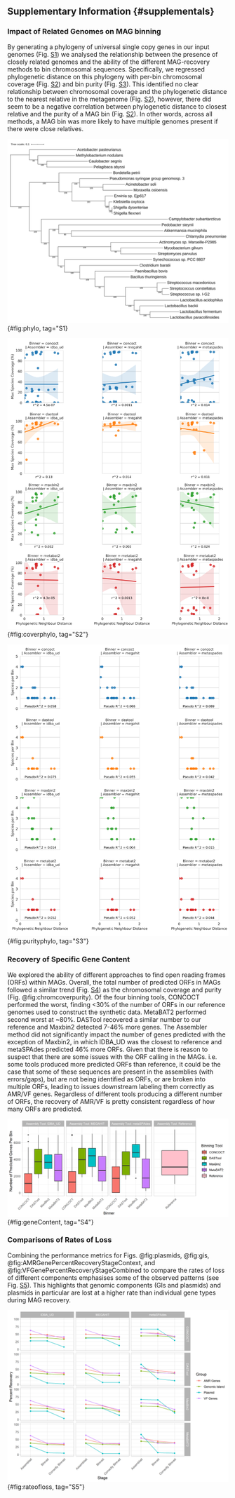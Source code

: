 

## Supplementary Information {#supplementals}

### Impact of Related Genomes on MAG binning

By generating a phylogeny of universal single copy genes in our input genomes (Fig. [S1](#fig:phylo)) we analysed the relationship between the presence of closely related genomes and the ability of the different MAG-recovery methods to bin chromosomal sequences.
Specifically, we regressed phylogenetic distance on this phylogeny with per-bin chromosomal coverage (Fig. [S2](#fig:coverphylo)) and bin purity (Fig. [S3](#fig:purityphylo)).
This identified no clear relationship between chromosomal coverage and the phylogenetic distance to the nearest relative in the metagenome (Fig. [S2](#fig:coverphylo)), however, there did seem to be a negative correlation between phylogenetic distance to closest relative and the purity of a MAG bin (Fig. [S2](#fig:purityphylo)).
In other words, across all methods, a MAG bin was more likely to have multiple genomes present if there were close relatives.

![Unrooted universal single-copy gene concatenation maximum-likelihood (IQ-TREE) phylogeny. Percentage of ultrafast-bootstraps (n=1000) supporting each bifurcation are annotated on each node. Phylogeny was visualised using iToL.](images/S1_busco_phylogeny.png){#fig:phylo, tag="S1}

![Relationship between phylogenetic distance to closest neighbour input genome on genomic coverage in MAG majority comprised of that taxa. Each dot represents the genomic coverage of a particular taxa and the branch distance on an 86-protein concatenated phylogeny between that taxa and its nearest neighbour. Rows indicate the binning software and columns the metagenomic assembler. Regression line is a simple linear model fitted in seaborn. ](images/S2_best_coverage_phylo_dist.png){#fig:coverphylo, tag="S2"}

![Relationship between phylogenetic distance to closest neighbour input genome on bin purity.  Each dot shows the number of other input genomes detectable in a given MAG bin in relation to the branch distance on an 86-protein concatenated phylogeny between the majority taxa in that bin and its nearest neighbour.](images/S3_purity_phylo_dist.png){#fig:purityphylo, tag="S3"}

### Recovery of Specific Gene Content

We explored the ability of different approaches to find open reading frames (ORFs) within MAGs.
Overall, the total number of predicted ORFs in MAGs followed a similar trend (Fig. [S4](#fig:geneContent)) as the chromosomal coverage and purity (Fig. @fig:chromcoverpurity).
Of the four binning tools, CONCOCT performed the worst, finding <30% of the number of ORFs in our reference genomes used to construct the synthetic data.
MetaBAT2 performed second worst at ~80%.
DASTool recovered a similar number to our reference and Maxbin2 detected 7-46% more genes.
The Assembler method did not significantly impact the number of genes predicted with the exception of Maxbin2, in which IDBA\_UD was the closest to reference and metaSPAdes predicted 46% more ORFs.
Given that there is reason to suspect that there are some issues with the ORF calling in the MAGs. i.e. some tools produced more predicted ORFs than reference, it could be the case that some of these sequences are present in the assemblies (with errors/gaps), but are not being identified as ORFs, or are broken into multiple ORFs, leading to issues downstream labeling them correctly as AMR/VF genes. 
Regardless of different tools producing a different number of ORFs, the recovery of AMR/VF is pretty consistent regardless of how many ORFs are predicted.

![Predicted Gene Content. The total number of open reading frames (ORF) predicted followed the same trend as chromosomal coverage and purity. The assemblers (colored bars) did not contribute to variability in the number of ORFs detected. Of the 4 binners, CONCOCT recovered \<30\% of our reference genome ORFs. DASTool and MetaBAT2 predicted a similar number as our reference genomes.](images/S4_number_of_predicted_genes.png){#fig:geneContent, tag="S4"}


### Comparisons of Rates of Loss

Combining the performance metrics for Figs. @fig:plasmids, @fig:gis, @fig:AMRGenePercentRecoveryStageContext, and @fig:VFGenePercentRecoveryStageCombined to compare the rates of loss of different components emphasises some of the observed patterns (see Fig. [S5](#fig:rateofloss)).
This highlights that genomic components (GIs and plasmids) and plasmids in particular are lost at a higher rate than individual gene types during MAG recovery.

![Comparison of rates of loss for different genomic components and gene types across assemblers and binning tools. Each line represents a different component as indicated by the legend with assemblers indicated by row and binning tool by column. This shows that regardless of approach genomic components (GIs and plasmids) are lost at a higher rate than individual VF or AMR genes.](images/S5_rate_of_loss.png){#fig:rateofloss, tag="S5"}

